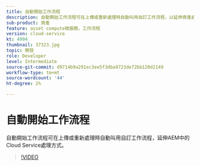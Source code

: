 ```yaml
---
title: 自動開始工作流程
description: 自動開始工作流程可在上傳或重新處理時自動叫用自訂工作流程，以延伸資產處理。
sub-product: 資產
feature: asset compute微服務，工作流程
version: cloud-service
kt: 4994
thumbnail: 37323.jpg
topic: 開發
role: Developer
level: Intermediate
source-git-commit: d9714b9a291ec3ee5f3dba9723de72bb120d2149
workflow-type: tm+mt
source-wordcount: '44'
ht-degree: 2%

---
```



# 自動開始工作流程

自動開始工作流程可在上傳或重新處理時自動叫用自訂工作流程，延伸AEM中的Cloud Service處理方式。

>[!VIDEO](https://video.tv.adobe.com/v/37323/?quality=12&learn=on&hidetitle=true)
